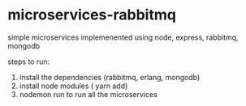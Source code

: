 # microservices-rabbitmq

simple microservices implemenented using node, express, rabbitmq, mongodb

steps to run:
  1. install the dependencies (rabbitmq, erlang, mongodb)
  2. install node modules ( yarn add)
  3. nodemon run to run all the microservices
